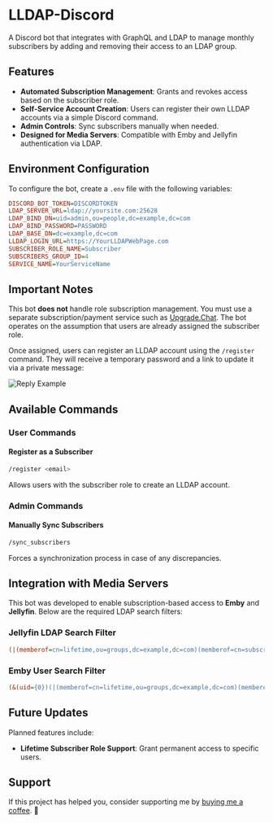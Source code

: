 # LLDAP-Discord

A Discord bot that integrates with GraphQL and LDAP to manage monthly subscribers by adding and removing their access to an LDAP group.

## Features
- **Automated Subscription Management**: Grants and revokes access based on the subscriber role.
- **Self-Service Account Creation**: Users can register their own LLDAP accounts via a simple Discord command.
- **Admin Controls**: Sync subscribers manually when needed.
- **Designed for Media Servers**: Compatible with Emby and Jellyfin authentication via LDAP.

## Environment Configuration
To configure the bot, create a `.env` file with the following variables:

```ini
DISCORD_BOT_TOKEN=DISCORDTOKEN
LDAP_SERVER_URL=ldap://yoursite.com:25628
LDAP_BIND_DN=uid=admin,ou=people,dc=example,dc=com
LDAP_BIND_PASSWORD=PASSWORD
LDAP_BASE_DN=dc=example,dc=com
LLDAP_LOGIN_URL=https://YourLLDAPWebPage.com
SUBSCRIBER_ROLE_NAME=Subscriber
SUBSCRIBERS_GROUP_ID=4
SERVICE_NAME=YourServiceName
```

## Important Notes
This bot **does not** handle role subscription management. You must use a separate subscription/payment service such as [Upgrade.Chat](https://upgrade.chat/). The bot operates on the assumption that users are already assigned the subscriber role.

Once assigned, users can register an LLDAP account using the `/register` command. They will receive a temporary password and a link to update it via a private message:

![Reply Example](https://i.imgur.com/ZI5xMyo.png)

## Available Commands

### User Commands
#### Register as a Subscriber
```sh
/register <email>
```
Allows users with the subscriber role to create an LLDAP account.

### Admin Commands
#### Manually Sync Subscribers
```sh
/sync_subscribers
```
Forces a synchronization process in case of any discrepancies.

## Integration with Media Servers
This bot was developed to enable subscription-based access to **Emby** and **Jellyfin**. Below are the required LDAP search filters:

### Jellyfin LDAP Search Filter
```ini
(|(memberof=cn=lifetime,ou=groups,dc=example,dc=com)(memberof=cn=subscribers,ou=groups,dc=example,dc=com))
```

### Emby User Search Filter
```ini
(&(uid={0})(|(memberof=cn=lifetime,ou=groups,dc=example,dc=com)(memberof=cn=subscribers,ou=groups,dc=example,dc=com)))
```

## Future Updates
Planned features include:
- **Lifetime Subscriber Role Support**: Grant permanent access to specific users.


## Support
If this project has helped you, consider supporting me by [buying me a coffee](https://www.buymeacoffee.com/SlothFlix). 🚀

